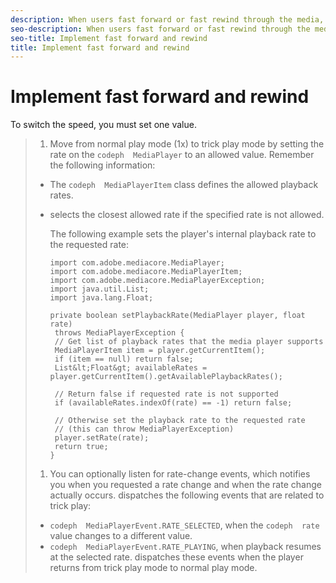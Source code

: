 ```yaml
---
description: When users fast forward or fast rewind through the media, they are in the trick play mode. To enter trick play mode, set the MediaPlayer playback rate to a value other than 1.
seo-description: When users fast forward or fast rewind through the media, they are in the trick play mode. To enter trick play mode, set the MediaPlayer playback rate to a value other than 1.
seo-title: Implement fast forward and rewind
title: Implement fast forward and rewind
---
```


# Implement fast forward and rewind

To switch the speed, you must set one value.

>1. Move from normal play mode (1x) to trick play mode by setting the rate on the `codeph  MediaPlayer` to an allowed value.
>   Remember the following information:
>* The `codeph  MediaPlayerItem` class defines the allowed playback rates.
>* selects the closest allowed rate if the specified rate is not allowed.
>   
>   The following example sets the player's internal playback rate to the requested rate:
>   ```
>   import com.adobe.mediacore.MediaPlayer; 
>   import com.adobe.mediacore.MediaPlayerItem; 
>   import com.adobe.mediacore.MediaPlayerException; 
>   import java.util.List; 
>   import java.lang.Float; 
>    
>   private boolean setPlaybackRate(MediaPlayer player, float rate) 
>    throws MediaPlayerException { 
>    // Get list of playback rates that the media player supports 
>    MediaPlayerItem item = player.getCurrentItem(); 
>    if (item == null) return false; 
>    List&lt;Float&gt; availableRates = player.getCurrentItem().getAvailablePlaybackRates(); 
>    
>    // Return false if requested rate is not supported 
>    if (availableRates.indexOf(rate) == -1) return false; 
>    
>    // Otherwise set the playback rate to the requested rate 
>    // (this can throw MediaPlayerException) 
>    player.setRate(rate); 
>    return true; 
>   }
>   ```
>   
>   
>   
>1. You can optionally listen for rate-change events, which notifies you when you requested a rate change and when the rate change actually occurs.
>   dispatches the following events that are related to trick play:
>* `codeph  MediaPlayerEvent.RATE_SELECTED`, when the `codeph  rate` value changes to a different value.
>* `codeph  MediaPlayerEvent.RATE_PLAYING`, when playback resumes at the selected rate.
>   dispatches these events when the player returns from trick play mode to normal play mode.
>   
>   
>   
>   
